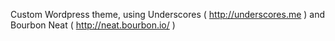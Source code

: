 Custom Wordpress theme, using Underscores ( http://underscores.me ) and Bourbon Neat ( http://neat.bourbon.io/ )
